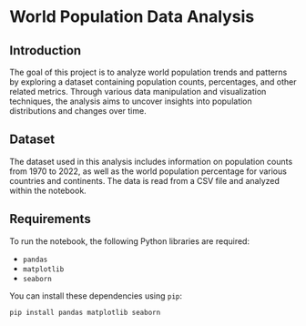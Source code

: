 # World Population Data Analysis

## Introduction
The goal of this project is to analyze world population trends and patterns by exploring a dataset containing population counts, percentages, and other related metrics. Through various data manipulation and visualization techniques, the analysis aims to uncover insights into population distributions and changes over time.

## Dataset
The dataset used in this analysis includes information on population counts from 1970 to 2022, as well as the world population percentage for various countries and continents. The data is read from a CSV file and analyzed within the notebook.

## Requirements
To run the notebook, the following Python libraries are required:
- `pandas`
- `matplotlib`
- `seaborn`

You can install these dependencies using `pip`:
```bash
pip install pandas matplotlib seaborn
